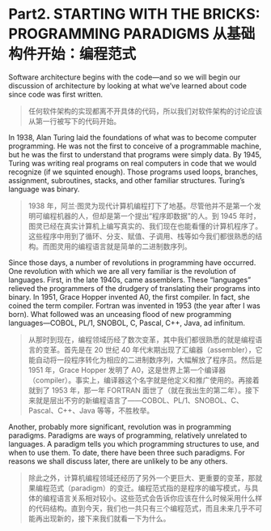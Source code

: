 # Part2. STARTING WITH THE BRICKS: PROGRAMMING PARADIGMS 从基础构件开始：编程范式

Software architecture begins with the code—and so we will begin our discussion of architecture by looking at what we’ve learned about code since code was first written.

> 任何软件架构的实现都离不开具体的代码，所以我们对软件架构的讨论应该从第一行被写下的代码开始。

In 1938, Alan Turing laid the foundations of what was to become computer programming. He was not the first to conceive of a programmable machine, but he was the first to understand that programs were simply data. By 1945, Turing was writing real programs on real computers in code that we would recognize (if we squinted enough). Those programs used loops, branches, assignment, subroutines, stacks, and other familiar structures. Turing’s language was binary.

> 1938 年，阿兰·图灵为现代计算机编程打下了地基。尽管他并不是第一个发明可编程机器的人，但却是第一个提出“程序即数据”的人。到 1945 年时，图灵已经在真实计算机上编写真实的、我们现在也能看懂的计算机程序了。这些程序中用到了循环、分支、赋值、子调用、栈等如今我们都很熟悉的结构。而图灵用的编程语言就是简单的二进制数序列。

Since those days, a number of revolutions in programming have occurred. One revolution with which we are all very familiar is the revolution of languages. First, in the late 1940s, came assemblers. These “languages” relieved the programmers of the drudgery of translating their programs into binary. In 1951, Grace Hopper invented A0, the first compiler. In fact, she coined the term compiler. Fortran was invented in 1953 (the year after I was born). What followed was an unceasing flood of new programming languages—COBOL, PL/1, SNOBOL, C, Pascal, C++, Java, ad infinitum.

> 从那时到现在，编程领域历经了数次变革，其中我们都很熟悉的就是编程语言的变革。首先是在 20 世纪 40 年代末期出现了汇编器（assembler），它能自动将一段程序转化为相应的二进制数序列，大幅解放了程序员。然后是 1951 年，Grace Hopper 发明了 A0，这是世界上第一个编译器（compiler）。事实上，编译器这个名字就是他定义和推广使用的。再接着就到了 1953 年，那一年 FORTRAN 面世了（就在我出生的第二年）。接下来就是层出不穷的新编程语言了——COBOL、PL/1、SNOBOL、C、Pascal、C++、Java 等等，不胜枚举。

Another, probably more significant, revolution was in programming paradigms. Paradigms are ways of programming, relatively unrelated to languages. A paradigm tells you which programming structures to use, and when to use them. To date, there have been three such paradigms. For reasons we shall discuss later, there are unlikely to be any others.

> 除此之外，计算机编程领域还经历了另外一个更巨大、更重要的变革，那就果编程范式（paradigm）的变迁。编程范式指的是程序的编写模式，与具体的编程语言关系相对较小。这些范式会告诉你应该在什么时候采用什么样的代码结构。直到今天，我们也一共只有三个编程范式，而且未来几乎不可能再出现新的，接下来我们就看一下为什么。
